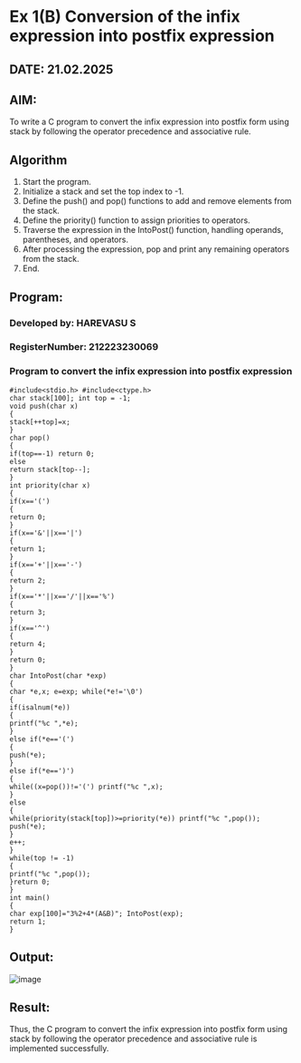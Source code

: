 # Ex 1(B) Conversion of the infix expression into postfix expression
## DATE: 21.02.2025
## AIM:
To write a C program to convert the infix expression into postfix form using stack by following the operator precedence and associative rule.

## Algorithm
1. Start the program.
2. Initialize a stack and set the top index to -1.
3. Define the push() and pop() functions to add and remove elements from the stack.
4. Define the priority() function to assign priorities to operators.
5. Traverse the expression in the IntoPost() function, handling operands, parentheses, and operators.
6. After processing the expression, pop and print any remaining operators from the stack.
7. End.

## Program:

### Developed by: HAREVASU S
### RegisterNumber: 212223230069

### Program to convert the infix expression into postfix expression
```
#include<stdio.h> #include<ctype.h>
char stack[100]; int top = -1;
void push(char x)
{
stack[++top]=x;
}
char pop()
{
if(top==-1) return 0;
else
return stack[top--];
}
int priority(char x)
{
if(x=='(')
{
return 0;
}
if(x=='&'||x=='|')
{
return 1;
}
if(x=='+'||x=='-')
{
return 2;
}
if(x=='*'||x=='/'||x=='%')
{
return 3;
}
if(x=='^')
{
return 4;
}
return 0;
}
char IntoPost(char *exp)
{
char *e,x; e=exp; while(*e!='\0')
{
if(isalnum(*e))
{
printf("%c ",*e);
}
else if(*e=='(')
{
push(*e);
}
else if(*e==')')
{
while((x=pop())!='(') printf("%c ",x);
}
else
{
while(priority(stack[top])>=priority(*e)) printf("%c ",pop());
push(*e);
}
e++;
}
while(top != -1)
{
printf("%c ",pop());
}return 0;
}
int main()
{
char exp[100]="3%2+4*(A&B)"; IntoPost(exp);
return 1;
}
```
## Output:
![image](https://github.com/user-attachments/assets/450c9392-0a35-4b77-9fcf-6d3d75160cce)



## Result:
Thus, the C program to convert the infix expression into postfix form using stack by following the operator precedence and associative rule is implemented successfully.
